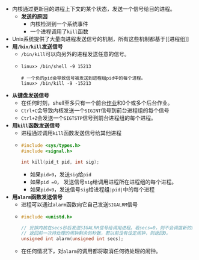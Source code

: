 - 内核通过更新目的进程上下文的某个状态，发送一个信号给目的进程。
	- **发送的原因**
		- 内核检测到一个系统事件
		- 一个进程调用了`kill`函数
- Unix系统提供了大量向进程发送信号的机制，所有这些机制都基于[[进程组]]
- **用`/bin/kill`发送信号**
	- `/bin/kill`可以向另外的进程发送任意的信号。
	- ```shell
	  linux> /bin/shell -9 15213
	  
	  # 一个负的pid会导致信号被发送到进程组pid中的每个进程。
	  linux> /bin/kill -9 -15213
	  ```
- **从键盘发送信号**
	- 在任何时刻，shell至多只有一个前台[作业]([[作业(job)]])和0个或多个后台作业。
	- `Ctrl+C`会导致内核发送一个`SIGINT`信号到前台进程组的每个信号
	- `Ctrl+Z`会发送一个`SIGTSTP`信号到前台进程组的每个进程。
- **用`kill`函数发送信号**
	- 进程通过调用`kill`函数发送信号给其他进程
	- ```C
	  #include <sys/types.h>
	  #include <signal.h>
	  
	  int kill(pid_t pid, int sig);
	  ```
		- 如果`pid>0`，发送`sig`给`pid`
		- 如果`pid =0`， 发送信号`sig`给调用进程所在进程组的每个进程。
		- 如果`pid<0`，发送信号`sig`给进程组`|pid|`中的每个进程
- **用`alarm`函数发送信号**
	- 进程可以通过`alarm`函数向它自己发送`SIGALRM`信号
	- ```C
	  #include <unistd.h>
	  
	  // 安排内核在secs秒后发送SIGALRM信号给调用进程。若secs=0，则不会调度新的闹钟
	  // 返回前一次待处理的闹钟剩余的秒数，若以前没有设定闹钟，则返回0。
	  unsigned int alarm(unsigned int secs);
	  ```
	- 在任何情况下，对`alarm`的调用都将取消任何待处理的闹钟。